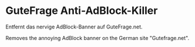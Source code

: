 #  GuteFrage Anti-AdBlock-Killer

Entfernt das nervige AdBlock-Banner auf GuteFrage.net.

Removes the annoying AdBlock banner on the German site "Gutefrage.net".
